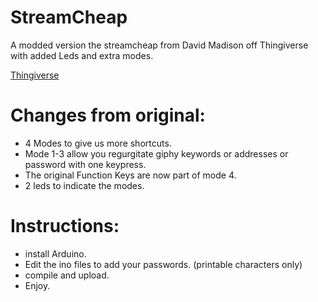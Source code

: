 # StreamCheap
A modded version the streamcheap from David Madison off Thingiverse with added Leds and extra modes.

[Thingiverse](https://www.thingiverse.com/thing:2822140)


# Changes from original:
* 4 Modes to give us more shortcuts.
* Mode 1-3 allow you regurgitate giphy keywords or addresses or password with one keypress.
* The original Function Keys are now part of mode 4.
* 2 leds to indicate the modes.

# Instructions:
  * install Arduino.
  * Edit the ino files to add your passwords. (printable characters only)
  * compile and upload.
  * Enjoy.


